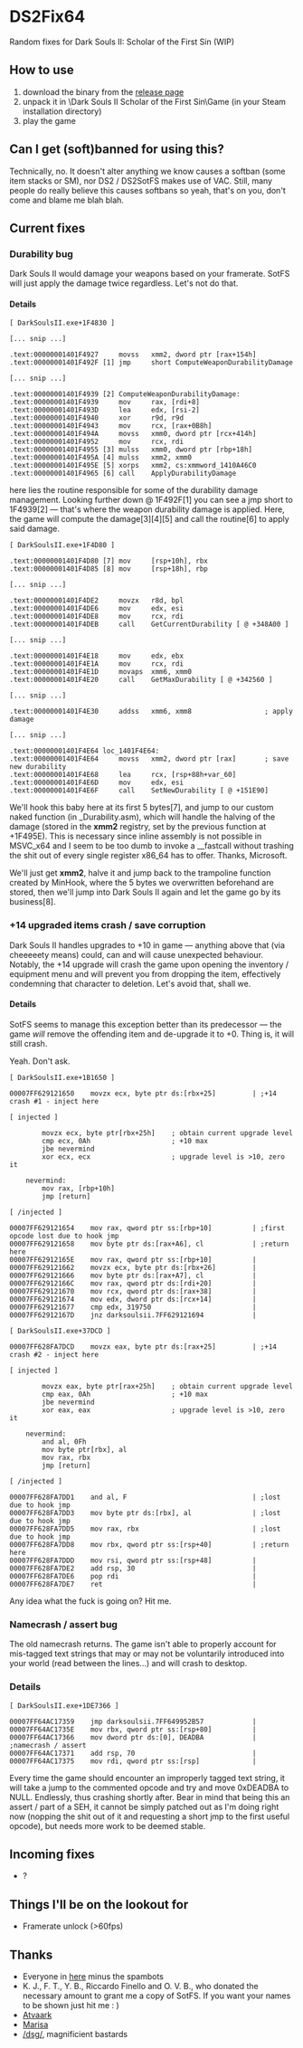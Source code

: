 # DS2Fix64

Random fixes for Dark Souls II: Scholar of the First Sin (WIP)

## How to use

1. download the binary from the [release page](https://github.com/eur0pa/DS2Fix64/releases)
2. unpack it in \Dark Souls II Scholar of the First Sin\Game (in your Steam installation directory)
3. play the game

## Can I get (soft)banned for using this?

Technically, no. It doesn't alter anything we know causes a softban (some item stacks or SM), nor DS2 / DS2SotFS makes use of VAC. Still, many people do really believe this causes softbans so yeah, that's on you, don't come and blame me blah blah.

## Current fixes

### Durability bug

Dark Souls II would damage your weapons based on your framerate. SotFS will just apply the damage twice regardless. Let's not do that.

#### Details

```Assembly
[ DarkSoulsII.exe+1F4830 ]

[... snip ...]

.text:00000001401F4927     movss   xmm2, dword ptr [rax+154h]
.text:00000001401F492F [1] jmp     short ComputeWeaponDurabilityDamage

[... snip ...]

.text:00000001401F4939 [2] ComputeWeaponDurabilityDamage:
.text:00000001401F4939     mov     rax, [rdi+8]
.text:00000001401F493D     lea     edx, [rsi-2]
.text:00000001401F4940     xor     r9d, r9d
.text:00000001401F4943     mov     rcx, [rax+0B8h]
.text:00000001401F494A     movss   xmm0, dword ptr [rcx+414h]
.text:00000001401F4952     mov     rcx, rdi
.text:00000001401F4955 [3] mulss   xmm0, dword ptr [rbp+18h]
.text:00000001401F495A [4] mulss   xmm2, xmm0
.text:00000001401F495E [5] xorps   xmm2, cs:xmmword_1410A46C0
.text:00000001401F4965 [6] call    ApplyDurabilityDamage
```

here lies the routine responsible for some of the durability damage management. Looking further down @ 1F492F[1] you can see a jmp short to 1F4939[2] — that's where the weapon durability damage is applied. Here, the game will compute the damage[3][4][5] and call the routine[6] to apply said damage.

```Assembly
[ DarkSoulsII.exe+1F4D80 ]

.text:00000001401F4D80 [7] mov     [rsp+10h], rbx
.text:00000001401F4D85 [8] mov     [rsp+18h], rbp

[... snip ...]

.text:00000001401F4DE2     movzx   r8d, bpl
.text:00000001401F4DE6     mov     edx, esi
.text:00000001401F4DE8     mov     rcx, rdi
.text:00000001401F4DEB     call    GetCurrentDurability [ @ +348A00 ]

[... snip ...]

.text:00000001401F4E18     mov     edx, ebx
.text:00000001401F4E1A     mov     rcx, rdi
.text:00000001401F4E1D     movaps  xmm6, xmm0
.text:00000001401F4E20     call    GetMaxDurability [ @ +342560 ]

[... snip ...]

.text:00000001401F4E30     addss   xmm6, xmm8                  ; apply damage

[... snip ...]

.text:00000001401F4E64 loc_1401F4E64:
.text:00000001401F4E64     movss   xmm2, dword ptr [rax]       ; save new durability
.text:00000001401F4E68     lea     rcx, [rsp+88h+var_60]
.text:00000001401F4E6D     mov     edx, esi
.text:00000001401F4E6F     call    SetNewDurability [ @ +151E90]
```

We'll hook this baby here at its first 5 bytes[7], and jump to our custom naked function (in \_Durability.asm), which will handle the halving of the damage (stored in the **xmm2** registry, set by the previous function at +1F495E). This is necessary since inline assembly is not possible in MSVC_x64 and I seem to be too dumb to invoke a \_\_fastcall without trashing the shit out of every single register x86_64 has to offer. Thanks, Microsoft.

We'll just get **xmm2**, halve it and jump back to the trampoline function created by MinHook, where the 5 bytes we overwritten beforehand are stored, then we'll jump into Dark Souls II again and let the game go by its business[8].


### +14 upgraded items crash / save corruption

Dark Souls II handles upgrades to +10 in game — anything above that (via cheeeeety means) could, can and will cause unexpected behaviour. Notably, the +14 upgrade will crash the game upon opening the inventory / equipment menu and will prevent you from dropping the item, effectively condemning that character to deletion. Let's avoid that, shall we.

#### Details

SotFS seems to manage this exception better than its predecessor — the game *will* remove the offending item and de-upgrade it to +0. Thing is, it will still crash.

Yeah. Don't ask.

```Assembly
[ DarkSoulsII.exe+1B1650 ]

00007FF629121650    movzx ecx, byte ptr ds:[rbx+25]         | ;+14 crash #1 - inject here

[ injected ]

        movzx ecx, byte ptr[rbx+25h]    ; obtain current upgrade level
        cmp ecx, 0Ah                    ; +10 max
        jbe nevermind
        xor ecx, ecx                    ; upgrade level is >10, zero it

    nevermind:
        mov rax, [rbp+10h]
        jmp [return]

[ /injected ]

00007FF629121654    mov rax, qword ptr ss:[rbp+10]          | ;first opcode lost due to hook jmp
00007FF629121658    mov byte ptr ds:[rax+A6], cl            | ;return here
00007FF62912165E    mov rax, qword ptr ss:[rbp+10]          |
00007FF629121662    movzx ecx, byte ptr ds:[rbx+26]         |
00007FF629121666    mov byte ptr ds:[rax+A7], cl            |
00007FF62912166C    mov rax, qword ptr ds:[rdi+20]          |
00007FF629121670    mov rcx, qword ptr ds:[rax+38]          |
00007FF629121674    mov edx, dword ptr ds:[rcx+14]          |
00007FF629121677    cmp edx, 319750                         |
00007FF62912167D    jnz darksoulsii.7FF629121694            |
```

```Assembly
[ DarkSoulsII.exe+37DCD ]

00007FF628FA7DCD    movzx eax, byte ptr ds:[rax+25]         | ;+14 crash #2 - inject here

[ injected ]

        movzx eax, byte ptr[rax+25h]    ; obtain current upgrade level
        cmp eax, 0Ah                    ; +10 max
        jbe nevermind
        xor eax, eax                    ; upgrade level is >10, zero it

    nevermind:
        and al, 0Fh
        mov byte ptr[rbx], al
        mov rax, rbx
        jmp [return]

[ /injected ]

00007FF628FA7DD1    and al, F                               | ;lost due to hook jmp
00007FF628FA7DD3    mov byte ptr ds:[rbx], al               | ;lost due to hook jmp
00007FF628FA7DD5    mov rax, rbx                            | ;lost due to hook jmp
00007FF628FA7DD8    mov rbx, qword ptr ss:[rsp+40]          | ;return here
00007FF628FA7DDD    mov rsi, qword ptr ss:[rsp+48]          |
00007FF628FA7DE2    add rsp, 30                             |
00007FF628FA7DE6    pop rdi                                 |
00007FF628FA7DE7    ret                                     |
```

Any idea what the fuck is going on? Hit me.


### Namecrash / assert bug

The old namecrash returns. The game isn't able to properly account for mis-tagged text strings that may or may not be voluntarily introduced into your world (read between the lines...) and will crash to desktop.

### Details

```Assembly
[ DarkSoulsII.exe+1DE7366 ]

00007FF64AC17359    jmp darksoulsii.7FF649952B57            |
00007FF64AC1735E    mov rbx, qword ptr ss:[rsp+80]          |
00007FF64AC17366    mov dword ptr ds:[0], DEADBA            | ;namecrash / assert
00007FF64AC17371    add rsp, 70                             |
00007FF64AC17375    mov rdi, qword ptr ss:[rsp]             |
```

Every time the game should encounter an improperly tagged text string, it will take a jump to the commented opcode and try and move 0xDEADBA to NULL. Endlessly, thus crashing shortly after. Bear in mind that being this an assert / part of a SEH, it cannot be simply patched out as I'm doing right now (nopping the shit out of it and requesting a short jmp to the first useful opcode), but needs more work to be deemed stable.

## Incoming fixes

* ?


## Things I'll be on the lookout for

* Framerate unlock (>60fps)


## Thanks

* Everyone in [here](http://redd.it/31i7nb) minus the spambots
* K. J., F. T., Y. B., Riccardo Finello and O. V. B., who donated the necessary amount to grant me a copy of SotFS. If you want your names to be shown just hit me : )
* [Atvaark](https://github.com/Atvaark)
* [Marisa](https://github.com/OrdinaryMagician)
* [/dsg/](https://boards.4chan.org/vg/catalog#s=/dsg/), magnificient bastards

